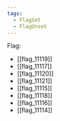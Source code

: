 ```yaml
---
tags:
  - FlagSet
  - FlagUnset
---
```

Flag:
- [[flag_11119]]
- [[flag_11117]]
- [[flag_11120]]
- [[flag_11121]]
- [[flag_11115]]
- [[flag_11118]]
- [[flag_11116]]
- [[flag_11114]]
